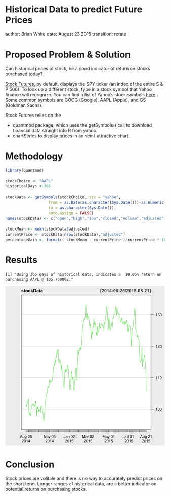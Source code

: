 Historical Data to predict Future Prices
========================================================
author: Brian White
date: August 23 2015
transition: rotate

Proposed Problem & Solution
========================================================

Can historical prices of stock, be a good indicator of return on stocks purchased today?

[Stock Futures](https://r6brian.shinyapps.io/stockValues), by default, displays the SPY ticker (an index of the entire S & P 500). To look up a different stock, type in a stock symbol that Yahoo finance will recognize. You can find a list of Yahoo’s stock symbols [here](http://finance.yahoo.com/lookup). Some common symbols are GOOG (Google), AAPL (Apple), and GS (Goldman Sachs).

Stock Futures relies on the 
 - quantmod package, which uses the getSymbols() call to download financial data straight into R from yahoo.
 - chartSeries to display prices in an semi-attractive chart.


Methodology
========================================================


```r
library(quantmod)

stockChoice <- "AAPL"
historicalDays <-365

stockData <- getSymbols(stockChoice, src = "yahoo", 
                   from = as.Date(as.character(Sys.Date()))-as.numeric(historicalDays),
                   to = as.character(Sys.Date()),
                   auto.assign = FALSE)
names(stockData) <- c("open","high","low","closed","volume","adjusted")

stockMean <- mean(stockData$adjusted)
currentPrice <- stockData[nrow(stockData),"adjusted"]
percentageGain <- format(( stockMean - currentPrice )/currentPrice * 100, digits=2, nsmall=2 )
```

Results
========================================================



```
[1] "Using 365 days of historical data, indicates a  10.06% return on purchasing AAPL @ 105.760002."
```

![plot of chunk unnamed-chunk-2](stockValues-figure/unnamed-chunk-2-1.png) 



Conclusion
========================================================

Stock prices are volitale and there is no way to accurately predict prices on the short term. Longer ranges of historical data, are a better indicator on potential returns on purchasing stocks.
